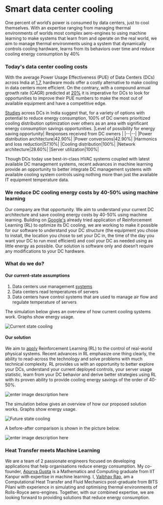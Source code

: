 # Smart data center cooling

One percent of world’s power is consumed by data centers, just to cool themselves. With an expertise ranging from managing thermal environments of worlds most complex aero-engines to using machine learning to make systems that learn from and operate on the real world, we aim to manage thermal environments using a system that dynamically controls cooling hardware, learns from its behaviors over time and reduce cooling energy consumption by 40%

### Today's data center cooling costs

 With the average Power Usage Effectiveness (PUE) of Data Centers (DCs) across India at [1.7](https://www.osti.gov/servlets/purl/1249186), hardware mods offer a costly alternative to make cooling in data centers more efficient. On the contrary, with a compound annual growth rate (CAGR) predicted at [20%](https://www.datacenterdynamics.com/en/analysis/indias-data-centers-are-set-growth/) it is imperative for DCs to look for opportunities to improve their PUE numbers to make the most out of available equipment and have a competitive edge.

[Studies]([https://www.osti.gov/servlets/purl/1249186](https://www.osti.gov/servlets/purl/1249186)) across DCs in India suggest that, for a variety of options with potential to reduce energy consumption, 100% of DC owners prioritized cooling distribution optimization over others as an area with significant energy consumption savings opportunities.
|Level of possibility for energy saving opportunity| Responses received from DC owners |
|--|--|
|Power distribution architecture|42.90%|
|Power conversions|42.90%|
|Harmonics and loss reduction|57.10%|
|Cooling distribution|100%|
|Network architecture|28.60%|
|Server utilization|100%|

Though DCs today use best-in-class HVAC systems coupled with latest available DC management systems, recent advances in machine learning provide an opportunity to better integrate DC management systems with available cooling system controls using nothing more than just the available IT equipment temperature data.

### We reduce DC cooling energy costs by 40-50% using machine learning

Our company are that opportunity. We aim to understand your current DC architecture and save cooling energy costs by 40-50% using machine learning. Building on [Google's](https://storage.googleapis.com/pub-tools-public-publication-data/pdf/bb67802995f7af4c6ba948ede1acfc8756be7134.pdf) already tried application of Reinforcement Learning (RL) to optimize its DC cooling, we are working to make it possible for our software to understand your DC structure (the equipment you chose to install, the location you chose to set your DC in, the time of the day you want your DC to run most efficient) and cool your DC as needed using as little energy as possible. Our solution is software only and doesn’t require any modifications to your DC hardware.

### What do we do?

#### Our current-state assumptions
1. Data centers use management [systems]([https://www.sunbirddcim.com/what-is-data-center-management](https://www.sunbirddcim.com/what-is-data-center-management))
2. Data centers read temperatures of servers
3. Data centers have control systems that are used to manage air flow and regulate temperature of servers

The simulation below gives an overview of how current cooling systems work. Graphs show energy usage.

![Current state cooling](https://media2.giphy.com/media/Stx6jCkmdaxMs/giphy.gif?cid=790b761171a0e0e63bdcde7e95cf2cfd4a1e70200ed3606b&rid=giphy.gif)

#### Our solution
We aim to [apply]([https://arxiv.org/pdf/1908.06973.pdf](https://arxiv.org/pdf/1908.06973.pdf)) Reinforcement Learning (RL) to the control of real-world physical systems. Recent advances in RL emphasize one thing clearly, the ability to read-across the technology and solve problems with much technical complexity. RL provides us with an opportunity to better explore your DCs, understand your current deployed controls, your server usage statistic, learn from your DC behavior and derive better strategies using RL with its proven ability to provide cooling energy savings of the order of 40-50%.

![enter image description here](http://www.vigilent.com/wp-content/uploads/2013/10/40-achievable-660x443.png)

The simulation below gives an overview of how our proposed solution works. Graphs show energy usage.

![Future state cooling](https://media2.giphy.com/media/ijqQ1X9gXwcmc/giphy.gif?cid=790b761171a0e0e63bdcde7e95cf2cfd4a1e70200ed3606b&rid=giphy.gif)

A before-after comparison is shown in the picture below.

![enter image description here](https://media0.giphy.com/media/ii4Xht1C8I7fy/giphy.gif?cid=790b7611f737873d75b73dea32e87ad86996c8ff15df8db1&rid=giphy.gif)
### Heat Transfer meets Machine Learning

We are a team of 2 passionate engineers focused on developing applications that help organisations reduce energy consumption. My co-founder, [Apurva Gupta](https://www.linkedin.com/in/apurva-gupta-74229a30/) is a Mathematics and Computing graduate from IIT Kanpur with expertise in machine learning. I, [Vaibhav Rao](https://www.linkedin.com/in/vaibhavraov/), am a Computational Heat Transfer and Fluid Mechanics post-graduate from BITS Pilani with experience in simulating and optimising thermal environments of Rolls-Royce aero-engines. Together, with our combined expertise, we are looking forward to providing solutions that reduce energy consumption.
